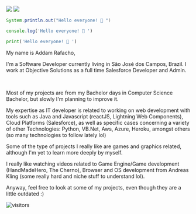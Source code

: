 
[![](https://img.shields.io/badge/LinkedIn-addamrafacho-blue)](https://www.linkedin.com/in/addam-rafacho/)
[![](https://img.shields.io/badge/Gmail-addamcaue%40gmail.com-red)](mailto:addamcaue@gmail.com)
<!-- [![](https://img.shields.io/badge/Telegram-%40ayushkumar__25-blue)](https://t.me/ayushkumar_25) -->

```Java
System.println.out("Hello everyone! 👋 ")
```
```Javascript
console.log('Hello everyone! 👋 ')
```
```python
print('Hello everyone! 👋 ')
```

My name is Addam Rafacho,

I'm a Software Developer currently living in São José dos Campos, Brazil. I work at Objective Solutions as a full time Salesforce Developer and Admin.

<br/>

Most of my projects are from my Bachelor days in Computer Science Bachelor, but slowly I'm planning to improve it.

My expertise as IT developer is related to working on web development with tools such as Java and Javascript (reactJS, Lightning Web Components), Cloud Platforms (Salesforce), as well as specific cases concerning a variety of other Technologies: Python, VB.Net, Aws, Azure, Heroku, amongst others (so many technologies to follow lately lol)

Some of the type of projects I really like are games and graphics related, although I'm yet to learn more deeply by myself.

<!-- You will see in my list of repos very different types of projects, but some that I liked where the ones with Processing and otber -->

I really like watching videos related to Game Engine/Game development (HandMadeHero, The Cherno), Browser and OS development from Andreas Kling (some really hard and niche stuff to understand lol).

Anyway, feel free to look at some of my projects, even though they are a little outdated :)


<!--
## About Me:
#### Always curious to learn cutting edge technology. A bit enthusiast towards web development. Competitive coding and motor sports boost my adrenaline. <br> <br>


### ⚒   My Development Toolbelt

- 🔭 I’m currently working on ...
- 👯 I’m looking to collaborate on ...
- 🌱 I’m currently learning ...
-->

<!--
Here are some ideas to get you started:

- 🤔 I’m looking for help with ...
- 💬 Ask me about ...
- 📫 How to reach me: ...
- 😄 Pronouns: ...
- ⚡ Fun fact: ...
-->


<!-- TO make screenshot of your code, copy below link:  
https://carbon.now.sh/ -->


![visitors](https://visitor-badge.glitch.me/badge?page_id=addamc.addamc) <br>
<!--[![HitCount](http://hits.dwyl.com/ayushkumar-25/ayushkumar-25/ayushkumar-25.svg)](http://hits.dwyl.com/ayushkumar-25/ayushkumar-25/ayushkumar-25) <br>

[![forthebadge](https://forthebadge.com/images/badges/built-with-love.svg)](https://forthebadge.com)

---

⭐️ From [@ayushkumar-25](https://github.com/ayushkumar-25)
-->

<!-- TO make screenshot of your code, copy below link:  
https://carbon.now.sh/ -->
